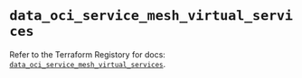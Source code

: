 # `data_oci_service_mesh_virtual_services`

Refer to the Terraform Registory for docs: [`data_oci_service_mesh_virtual_services`](https://registry.terraform.io/providers/oracle/oci/6.18.0/docs/data-sources/service_mesh_virtual_services).
